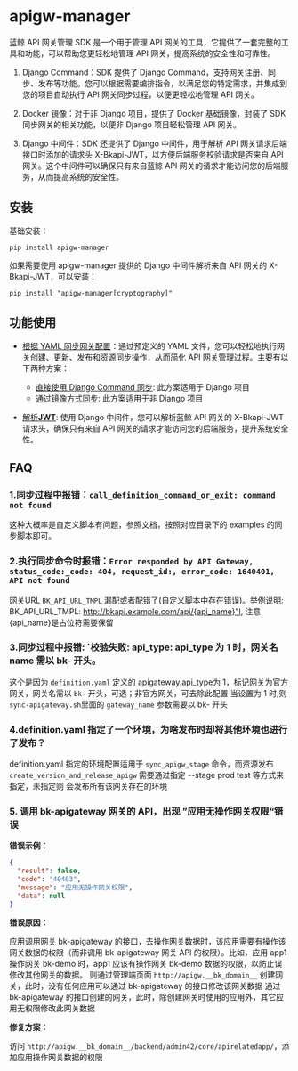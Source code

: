 # apigw-manager

蓝鲸 API 网关管理 SDK 是一个用于管理 API 网关的工具，它提供了一套完整的工具和功能，可以帮助您更轻松地管理 API 网关，提高系统的安全性和可靠性。

1. Django Command：SDK 提供了 Django Command，支持网关注册、同步、发布等功能。您可以根据需要编排指令，以满足您的特定需求，并集成到您的项目自动执行 API 网关同步过程，以便更轻松地管理 API 网关。

2. Docker 镜像：对于非 Django 项目，提供了 Docker 基础镜像，封装了 SDK 同步网关的相关功能，以便非 Django 项目轻松管理 API 网关。

3. Django 中间件：SDK 还提供了 Django 中间件，用于解析 API 网关请求后端接口时添加的请求头 X-Bkapi-JWT，以方便后端服务校验请求是否来自 API 网关。这个中间件可以确保只有来自蓝鲸 API 网关的请求才能访问您的后端服务，从而提高系统的安全性。

## 安装

基础安装：

```shell
pip install apigw-manager
```

如果需要使用 apigw-manager 提供的 Django 中间件解析来自 API 网关的 X-Bkapi-JWT，可以安装：

```shell
pip install "apigw-manager[cryptography]"
```

## 功能使用

- [根据 YAML 同步网关配置](./docs/sync_apigateway.md)：通过预定义的 YAML 文件，您可以轻松地执行网关创建、更新、发布和资源同步操作，从而简化 API 网关管理过程。主要有以下两种方案：
   - [直接使用 Django Command 同步](./docs/sync-apigateway-with-django.md): 此方案适用于 Django 项目
   - [通过镜像方式同步](./docs/sync-apigateway-with-docker.md): 此方案适用于非 Django 项目

- [解析**JWT**](./docs/jwt-explain.md): 使用 Django 中间件，您可以解析蓝鲸 API 网关的 X-Bkapi-JWT 请求头，确保只有来自 API 网关的请求才能访问您的后端服务，提升系统安全性。


## FAQ

### 1.同步过程中报错：`call_definition_command_or_exit: command not found`

这种大概率是自定义脚本有问题，参照文档，按照对应目录下的 examples 的同步脚本即可。

### 2.执行同步命令时报错：`Error responded by API Gateway, status_code:_code: 404, request_id:, error_code: 1640401, API not found`

网关URL `BK_API_URL_TMPL` 漏配或者配错了(自定义脚本中存在错误)。举例说明: BK_API_URL_TMPL: http://bkapi.example.com/api/{api_name}"l, 注意 {api_name}是占位符需要保留

### 3.同步过程中报错: `校验失败: api_type: api_type 为 1 时，网关名 name 需以 bk- 开头。

这个是因为 `definition.yaml` 定义的 apigateway.api_type为 1，标记网关为官方网关，网关名需以 `bk-` 开头，可选；非官方网关，可去除此配置
当设置为 1 时,则 `sync-apigateway.sh`里面的 `gateway_name` 参数需要以 bk- 开头

### 4.definition.yaml 指定了一个环境，为啥发布时却将其他环境也进行了发布？

definition.yaml 指定的环境配置适用于 `sync_apigw_stage` 命令，而资源发布 `create_version_and_release_apigw` 需要通过指定 --stage prod test 等方式来指定，未指定则
会发布所有该网关存在的环境

### 5. 调用 bk-apigateway 网关的 API，出现 ”应用无操作网关权限“错误

**错误示例：**

```json
{
  "result": false,
  "code": "40403",
  "message": "应用无操作网关权限",
  "data": null
}
```

**错误原因：**

应用调用网关 bk-apigateway 的接口，去操作网关数据时，该应用需要有操作该网关数据的权限（而非调用 bk-apigateway 网关 API 的权限）。比如，应用 app1 操作网关 bk-demo 时，app1 应该有操作网关 bk-demo 数据的权限，以防止误修改其他网关的数据。
则通过管理端页面 `http://apigw.__bk_domain__` 创建网关，此时，没有任何应用可以通过 bk-apigateway 的接口修改该网关数据
通过 bk-apigateway 的接口创建的网关，此时，除创建网关时使用的应用外，其它应用无权限修改此网关数据

**修复方案：**

访问 `http://apigw.__bk_domain__/backend/admin42/core/apirelatedapp/`，添加应用操作网关数据的权限

